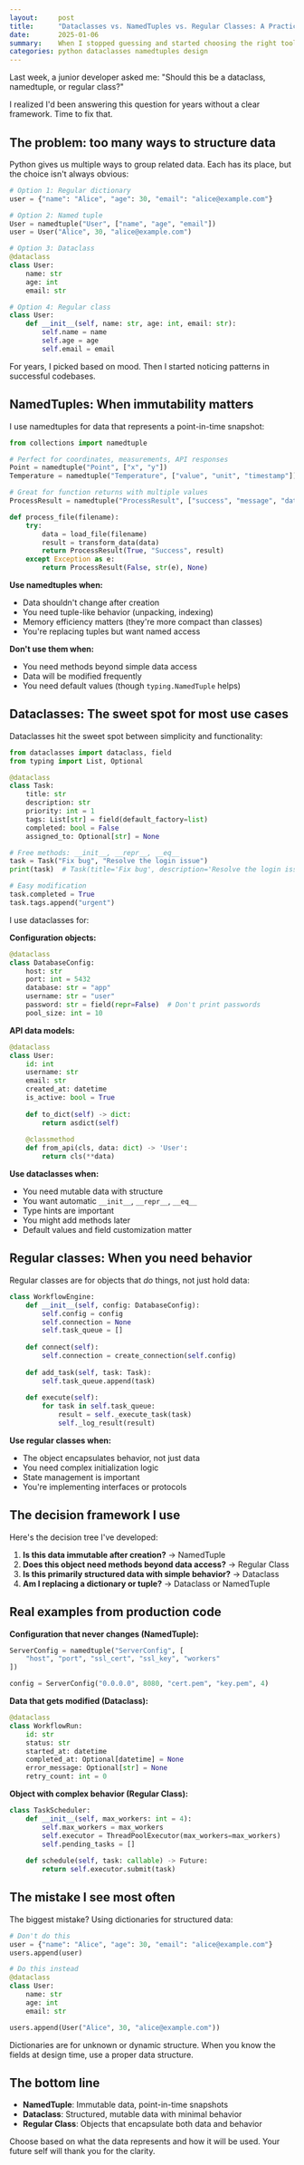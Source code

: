 ```yaml
---
layout:     post
title:      "Dataclasses vs. NamedTuples vs. Regular Classes: A Practical Guide"
date:       2025-01-06
summary:    When I stopped guessing and started choosing the right tool for structured data in Python
categories: python dataclasses namedtuples design
---
```


Last week, a junior developer asked me: "Should this be a dataclass, namedtuple, or regular class?"

I realized I'd been answering this question for years without a clear framework. Time to fix that.

## The problem: too many ways to structure data

Python gives us multiple ways to group related data. Each has its place, but the choice isn't always obvious:

```python
# Option 1: Regular dictionary
user = {"name": "Alice", "age": 30, "email": "alice@example.com"}

# Option 2: Named tuple
User = namedtuple("User", ["name", "age", "email"])
user = User("Alice", 30, "alice@example.com")

# Option 3: Dataclass
@dataclass
class User:
    name: str
    age: int
    email: str

# Option 4: Regular class
class User:
    def __init__(self, name: str, age: int, email: str):
        self.name = name
        self.age = age
        self.email = email
```

For years, I picked based on mood. Then I started noticing patterns in successful codebases.

## NamedTuples: When immutability matters

I use namedtuples for data that represents a point-in-time snapshot:

```python
from collections import namedtuple

# Perfect for coordinates, measurements, API responses
Point = namedtuple("Point", ["x", "y"])
Temperature = namedtuple("Temperature", ["value", "unit", "timestamp"])

# Great for function returns with multiple values
ProcessResult = namedtuple("ProcessResult", ["success", "message", "data"])

def process_file(filename):
    try:
        data = load_file(filename)
        result = transform_data(data)
        return ProcessResult(True, "Success", result)
    except Exception as e:
        return ProcessResult(False, str(e), None)
```

**Use namedtuples when:**
- Data shouldn't change after creation
- You need tuple-like behavior (unpacking, indexing)
- Memory efficiency matters (they're more compact than classes)
- You're replacing tuples but want named access

**Don't use them when:**
- You need methods beyond simple data access
- Data will be modified frequently
- You need default values (though `typing.NamedTuple` helps)

## Dataclasses: The sweet spot for most use cases

Dataclasses hit the sweet spot between simplicity and functionality:

```python
from dataclasses import dataclass, field
from typing import List, Optional

@dataclass
class Task:
    title: str
    description: str
    priority: int = 1
    tags: List[str] = field(default_factory=list)
    completed: bool = False
    assigned_to: Optional[str] = None

# Free methods: __init__, __repr__, __eq__
task = Task("Fix bug", "Resolve the login issue")
print(task)  # Task(title='Fix bug', description='Resolve the login issue', ...)

# Easy modification
task.completed = True
task.tags.append("urgent")
```

I use dataclasses for:

**Configuration objects:**
```python
@dataclass
class DatabaseConfig:
    host: str
    port: int = 5432
    database: str = "app"
    username: str = "user"
    password: str = field(repr=False)  # Don't print passwords
    pool_size: int = 10
```

**API data models:**
```python
@dataclass
class User:
    id: int
    username: str
    email: str
    created_at: datetime
    is_active: bool = True
    
    def to_dict(self) -> dict:
        return asdict(self)
    
    @classmethod
    def from_api(cls, data: dict) -> 'User':
        return cls(**data)
```

**Use dataclasses when:**
- You need mutable data with structure
- You want automatic `__init__`, `__repr__`, `__eq__`
- Type hints are important
- You might add methods later
- Default values and field customization matter

## Regular classes: When you need behavior

Regular classes are for objects that *do* things, not just hold data:

```python
class WorkflowEngine:
    def __init__(self, config: DatabaseConfig):
        self.config = config
        self.connection = None
        self.task_queue = []
        
    def connect(self):
        self.connection = create_connection(self.config)
        
    def add_task(self, task: Task):
        self.task_queue.append(task)
        
    def execute(self):
        for task in self.task_queue:
            result = self._execute_task(task)
            self._log_result(result)
```

**Use regular classes when:**
- The object encapsulates behavior, not just data
- You need complex initialization logic
- State management is important
- You're implementing interfaces or protocols

## The decision framework I use

Here's the decision tree I've developed:

1. **Is this data immutable after creation?** → NamedTuple
2. **Does this object need methods beyond data access?** → Regular Class
3. **Is this primarily structured data with simple behavior?** → Dataclass
4. **Am I replacing a dictionary or tuple?** → Dataclass or NamedTuple

## Real examples from production code

**Configuration that never changes (NamedTuple):**
```python
ServerConfig = namedtuple("ServerConfig", [
    "host", "port", "ssl_cert", "ssl_key", "workers"
])

config = ServerConfig("0.0.0.0", 8080, "cert.pem", "key.pem", 4)
```

**Data that gets modified (Dataclass):**
```python
@dataclass
class WorkflowRun:
    id: str
    status: str
    started_at: datetime
    completed_at: Optional[datetime] = None
    error_message: Optional[str] = None
    retry_count: int = 0
```

**Object with complex behavior (Regular Class):**
```python
class TaskScheduler:
    def __init__(self, max_workers: int = 4):
        self.max_workers = max_workers
        self.executor = ThreadPoolExecutor(max_workers=max_workers)
        self.pending_tasks = []
        
    def schedule(self, task: callable) -> Future:
        return self.executor.submit(task)
```

## The mistake I see most often

The biggest mistake? Using dictionaries for structured data:

```python
# Don't do this
user = {"name": "Alice", "age": 30, "email": "alice@example.com"}
users.append(user)

# Do this instead
@dataclass
class User:
    name: str
    age: int
    email: str

users.append(User("Alice", 30, "alice@example.com"))
```

Dictionaries are for unknown or dynamic structure. When you know the fields at design time, use a proper data structure.

## The bottom line

- **NamedTuple**: Immutable data, point-in-time snapshots
- **Dataclass**: Structured, mutable data with minimal behavior
- **Regular Class**: Objects that encapsulate both data and behavior

Choose based on what the data represents and how it will be used. Your future self will thank you for the clarity.
